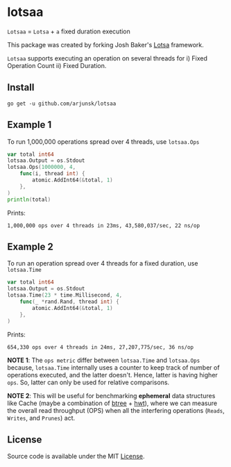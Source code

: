 # lotsaa

`Lotsaa` = `Lotsa` + `a` fixed duration execution

This package was created by forking Josh Baker's [Lotsa](https://github.com/tidwall/lotsa) framework.

`Lotsaa` supports executing an operation on several threads for i) Fixed Operation Count ii) Fixed Duration.

## Install

```
go get -u github.com/arjunsk/lotsaa
```

## Example 1

To run 1,000,000 operations spread over 4 threads, use `lotsaa.Ops`

```go
var total int64
lotsaa.Output = os.Stdout
lotsaa.Ops(1000000, 4,
    func(i, thread int) {
        atomic.AddInt64(&total, 1)
    },
)
println(total)
```

Prints:

```
1,000,000 ops over 4 threads in 23ms, 43,580,037/sec, 22 ns/op
```

## Example 2

To run an operation spread over 4 threads for a fixed duration, use `lotsaa.Time`

```go
var total int64
lotsaa.Output = os.Stdout
lotsaa.Time(23 * time.Millisecond, 4,
    func(_ *rand.Rand, thread int) {
        atomic.AddInt64(&total, 1)
    },
)
```

Prints:

```
654,330 ops over 4 threads in 24ms, 27,207,775/sec, 36 ns/op
```

**NOTE 1**: The `ops metric` differ between `lotsaa.Time` and `lotsaa.Ops` because, `lotsaa.Time` internally uses a counter to 
keep track of number of operations executed, and the latter doesn't. Hence, latter is having higher `ops`. So, latter
can only be used for relative comparisons.

**NOTE 2**:
This will be useful for benchmarking **ephemeral** data structures like Cache 
(maybe a combination of [btree](https://github.com/tidwall/btree) + [hwt](https://github.com/RussellLuo/timingwheel)), 
where we can measure the overall read throughput (OPS) when all the interfering operations (`Reads`, `Writes`, and `Prunes`) act.

## License

Source code is available under the MIT [License](/LICENSE).
